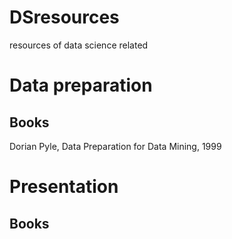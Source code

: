 # DSresources
resources of data science related

# Data preparation

## Books

Dorian Pyle, Data Preparation for Data Mining, 1999

# Presentation

## Books
